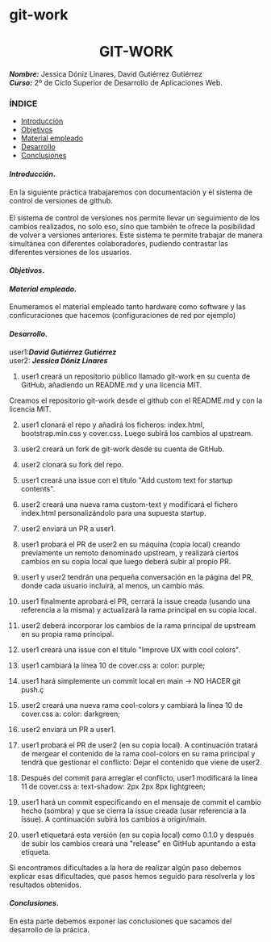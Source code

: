 # git-work

<center>

# GIT-WORK


</center>

***Nombre:*** Jessica Dóniz Linares, David Gutiérrez Gutiérrez </br>
***Curso:*** 2º de Ciclo Superior de Desarrollo de Aplicaciones Web.

### ÍNDICE

+ [Introducción](#id1)
+ [Objetivos](#id2)
+ [Material empleado](#id3)
+ [Desarrollo](#id4)
+ [Conclusiones](#id5)


#### ***Introducción***. <a name="id1"></a>

En la siguiente práctica trabajaremos con documentación y el sistema de control de versiones de github. </br>
</br>El sistema de control de versiones nos permite llevar un seguimiento de los cambios realizados, no solo eso, sino que también te ofrece la posibilidad de volver a versiones anteriores. Este sistema te permite trabajar de manera simultánea con diferentes colaboradores, pudiendo contrastar las diferentes versiones de los usuarios.


#### ***Objetivos***. <a name="id2"></a>



#### ***Material empleado***. <a name="id3"></a>

Enumeramos el material empleado tanto hardware como software y las conficuraciones que hacemos (configuraciones de red por ejemplo) 

#### ***Desarrollo***. <a name="id4"></a>

user1:***David Gutiérrez Gutiérrez*** </br>
user2: ***Jessica Dóniz Linares***

1. user1 creará un repositorio público llamado git-work en su cuenta de GitHub, añadiendo un README.md y una licencia MIT.
   
Creamos el repositorio git-work desde el github con el README.md y con la licencia MIT.

2. user1 clonará el repo y añadirá los ficheros: index.html, bootstrap.min.css y cover.css. Luego subirá los cambios al upstream. 



3. user2 creará un fork de git-work desde su cuenta de GitHub.



4. user2 clonará su fork del repo.


5. user1 creará una issue con el título "Add custom text for startup contents".


6. user2 creará una nueva rama custom-text y modificará el fichero index.html personalizándolo para una supuesta startup.


   
8. user2 enviará un PR a user1.


   
10. user1 probará el PR de user2 en su máquina (copia local) creando previamente un remoto denominado upstream, y realizará ciertos cambios en su copia local que luego deberá subir al propio PR.



11. user1 y user2 tendrán una pequeña conversación en la página del PR, donde cada usuario incluirá, al menos, un cambio más.



12. user1 finalmente aprobará el PR, cerrará la issue creada (usando una referencia a la misma) y actualizará la rama principal en su copia local.



13. user2 deberá incorporar los cambios de la rama principal de upstream en su propia rama principal.



14. user1 creará una issue con el título "Improve UX with cool colors".



15. user1 cambiará la línea 10 de cover.css a: color: purple;



16. user1 hará simplemente un commit local en main → NO HACER git push.ç



17. user2 creará una nueva rama cool-colors y cambiará la línea 10 de cover.css a: color: darkgreen;



18. user2 enviará un PR a user1.



19. user1 probará el PR de user2 (en su copia local). A continuación tratará de mergear el contenido de la rama cool-colors en su rama principal y tendrá que gestionar el conflicto: Dejar el contenido que viene de user2.



20. Después del commit para arreglar el conflicto, user1 modificará la línea 11 de cover.css a: text-shadow: 2px 2px 8px lightgreen;



21. user1 hará un commit especificando en el mensaje de commit el cambio hecho (sombra) y que se cierra la issue creada (usar referencia a la issue). A continuación subirá los cambios a origin/main.



22. user1 etiquetará esta versión (en su copia local) como 0.1.0 y después de subir los cambios creará una "release" en GitHub apuntando a esta etiqueta.




Si encontramos dificultades a la hora de realizar algún paso debemos explicar esas dificultades, que pasos hemos seguido para resolverla y los resultados obtenidos.

#### ***Conclusiones***. <a name="id5"></a>

En esta parte debemos exponer las conclusiones que sacamos del desarrollo de la prácica.
